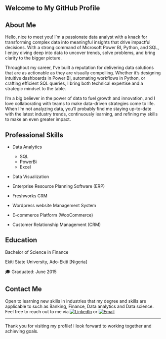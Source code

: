 Welcome to My GitHub Profile
---

About Me
---

Hello, nice to meet you! I’m a passionate data analyst with a knack for transforming complex data into meaningful insights that drive impactful decisions. With a strong command of Microsoft Power BI, Python, and SQL, I enjoy diving deep into data to uncover trends, solve problems, and bring clarity to the bigger picture.

Throughout my career, I’ve built a reputation for delivering data solutions that are as actionable as they are visually compelling. Whether it’s designing intuitive dashboards in Power BI, automating workflows in Python, or crafting efficient SQL queries, I bring both technical expertise and a strategic mindset to the table.

I’m a big believer in the power of data to fuel growth and innovation, and I love collaborating with teams to make data-driven strategies come to life. When I’m not analyzing data, you’ll probably find me staying up-to-date with the latest industry trends, continuously learning, and refining my skills to make an even greater impact.

Professional Skills
---

* Data Analytics
    * SQL
    * PowerBi
    * Excel

* Data Visualization

* Enterprise Resource Planning Software (ERP)

* Freshworks CRM

* Wordpress website Management System

* E-commerce Platform (WooCommerce)

* Customer Relationship Management (CRM)

Education
---
Bachelor of Science in Finance

Ekiti State University, Ado-Ekiti [Nigeria]

🎓 Graduated: June 2015

Contact Me
---
Open to learning new skills in industries that my degree and skills are applicable to such as Banking, Finance, Data analytics and Data science. Feel free to reach out to me via [![LinkedIn](https://img.shields.io/badge/-LinkedIn-0077B5?style=flat&logo=linkedin&logoColor=white)](http://linkedin.com/in/omolola-eyiowuawi-3aab16177) or [![Email](https://img.shields.io/badge/Email-tosec2010@gmail.com-blue?style=flat&logo=gmail&logoColor=white)](mailto:tosec2010@gmail.com)

---
Thank you for visiting my profile! I look forward to working together and achieving goals.



<!---
Lashezar/Lashezar is a ✨ special ✨ repository because its `README.md` (this file) appears on your GitHub profile.
You can click the Preview link to take a look at your changes.
--->
